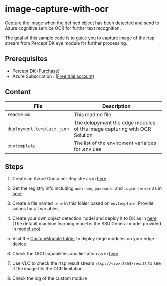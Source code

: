 # image-capture-with-ocr
Capture the image when the defined object has been detected and send to Azure cognitive service OCR for further text recognition.

The goal of this sample code is to guide you to capture image of the rtsp stream from Percept DK eye module for further processing.

## Prerequisites
- Percept DK ([Purchase](https://www.microsoft.com/en-us/store/build/azure-percept/8v2qxmzbz9vc))
- Azure Subscription : ([Free trial account](https://azure.microsoft.com/en-us/free/))

## Content

| File             | Description                                                   |
|-------------------------|---------------------------------------------------------------|
| `readme.md`             | This readme file                                              |
| `deployment.template.json`    | The delopyment the edge modules of this image capturing with OCR Solution |
| `envtemplate`    | The list of the enviroment varialbes for .env use |


## Steps
1. Create an Azure Container Registry as in [here](https://docs.microsoft.com/en-us/azure/container-registry/container-registry-get-started-portal)
2. Get the registry info including `username`, `password`, and `login server` as in [here](https://docs.microsoft.com/en-us/azure/container-registry/container-registry-tutorial-prepare-registry#enable-admin-account)
3. Create a file named `.env` in this folder based on `envtemplate`. Provide values for all variables.
4. Create your own object detection model and deploy it to DK as in [here](https://docs.microsoft.com/en-us/azure/azure-percept/tutorial-nocode-vision) (The default machine learning model is the SSD General model provided in [model zoo](https://github.com/microsoft/azure-percept-advanced-development#model-urls))
   
5. Visit the [CustomModule folder](https://github.com/leannhuang/image-capture-with-ocr/tree/main/modules/CustomModule) to deploy edge modules on your edge device
6. Check the OCR capabilities and limitation as in [here](https://docs.microsoft.com/zh-tw/legal/cognitive-services/computer-vision/ocr-characteristics-and-limitations?context=/azure/cognitive-services/computer-vision/context/context)

7. Use VLC to check the rtsp result stream `rtsp://<ip>:8554/result` to see if the image fits the OCR limitation
8. Check the log of the custom module 
   
   
